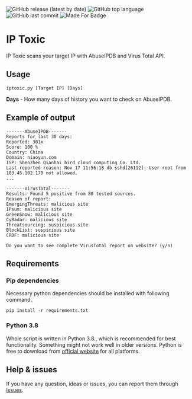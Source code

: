 ![GitHub release (latest by date)](https://img.shields.io/github/v/release/cyb3rd3s/IPToxic?style=for-the-badge) ![GitHub top language](https://img.shields.io/github/languages/top/cyb3rd3s/IPToxic?style=for-the-badge) ![GitHub last commit](https://img.shields.io/github/last-commit/cyb3rd3s/IPToxic?style=for-the-badge) ![Made For Badge](https://img.shields.io/badge/Made%20for-SOC--analyst-success?style=for-the-badge)
# IP Toxic
IP Toxic scans your target IP with AbuseIPDB and Virus Total API.
## Usage
```
iptoxic.py [Target IP] [Days]
```
**Days** - How many days of history you want to check on AbuseIPDB.
## Example of output
```
-------AbuseIPDB------- 
Reports for last 30 days:
Reported: 301x
Score: 100 %
Country: China
Domain: niaoyun.com
ISP: Shenzhen Qianhai bird cloud computing Co. Ltd.
Last reported reason: Nov 17 11:56:18 db sshd[26112]: User root from 103.45.102.170 not allowed.
...

-------VirusTotal------- 
Results: Found 5 positive from 80 tested sources.
Reason of report: 
EmergingThreats: malicious site 
IPsum: malicious site 
GreenSnow: malicious site 
CyRadar: malicious site 
Threatsourcing: suspicious site 
BlockList: suspicious site 
CRDF: malicious site

Do you want to see complete VirusTotal report on website? (y/n)
```
## Requirements
### Pip dependencies
Necessary python dependencies should be installed with following command.
```
pip install -r requirements.txt
```
### Python 3.8
Whole script is written in Python 3.8., which is recommended for best functionality. Something might not work well in older versions. Python is free to download from [official website](https://www.python.org/downloads/) for all platforms.

## Help & issues
If you have any question, ideas or issues, you can report them through [Issues](https://github.com/cyb3rd3s/IPToxic/issues).
